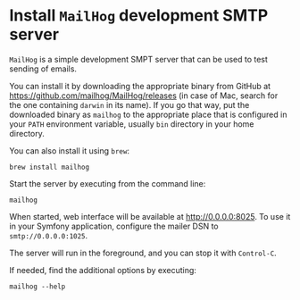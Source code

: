 # Install `MailHog` development SMTP server

`MailHog` is a simple development SMPT server that can be used to test sending
of emails.

You can install it by downloading the appropriate binary from GitHub at
https://github.com/mailhog/MailHog/releases (in case of Mac, search for the one
containing `darwin` in its name). If you go that way, put the downloaded binary
as `mailhog` to the appropriate place that is configured in your `PATH`
environment variable, usually `bin` directory in your home directory.

You can also install it using `brew`:

```console
brew install mailhog
```

Start the server by executing from the command line:

```console
mailhog
```

When started, web interface will be available at http://0.0.0.0:8025. To use it
in your Symfony application, configure the mailer DSN to `smtp://0.0.0.0:1025`.

The server will run in the foreground, and you can stop it with `Control-C`.

If needed, find the additional options by executing:

```console
mailhog --help
```
